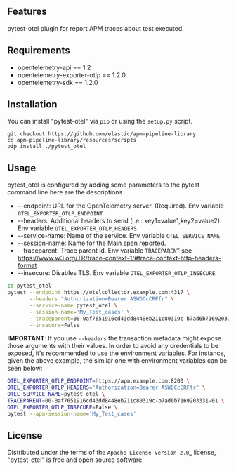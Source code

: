 
Features
--------

pytest-otel plugin for report APM traces about test executed.


Requirements
------------

* opentelemetry-api == 1.2
* opentelemetry-exporter-otlp == 1.2.0
* opentelemetry-sdk == 1.2.0


Installation
------------

You can install "pytest-otel" via `pip` or using the `setup.py` script.

```
git checkout https://github.com/elastic/apm-pipeline-library
cd apm-pipeline-library/resources/scripts
pip install ./pytest_otel
```

Usage
-----

pytest_otel is configured by adding some parameters to the pytest command line here are the descriptions

* --endpoint: URL for the OpenTelemetry server. (Required). Env variable `OTEL_EXPORTER_OTLP_ENDPOINT`
* --headers: Additional headers to send (i.e.: key1=value1,key2=value2). Env variable `OTEL_EXPORTER_OTLP_HEADERS`
* --service-name: Name of the service. Env variable `OTEL_SERVICE_NAME`
* --session-name: Name for the Main span reported.
* --traceparent: Trace parent id. Env variable `TRACEPARENT` see https://www.w3.org/TR/trace-context-1/#trace-context-http-headers-format
* --insecure: Disables TLS. Env variable `OTEL_EXPORTER_OTLP_INSECURE`

```bash
cd pytest_otel
pytest --endpoint https://otelcollector.example.com:4317 \
       --headers "Authorization=Bearer ASWDCcCRFfr" \
       --service-name pytest_otel \
       --session-name='My_Test_cases' \
       --traceparent=00-0af7651916cd43dd8448eb211c80319c-b7ad6b7169203331-01 \
       --insecure=False
```

**IMPORTANT**: If you use `--headers` the transaction metadata might expose those arguments
with their values. In order to avoid any credentials to be exposed, it's recommended to use the environment variables.
For instance, given the above example, the similar one with environment variables can be seen below:

```bash
OTEL_EXPORTER_OTLP_ENDPOINT=https://apm.example.com:8200 \
OTEL_EXPORTER_OTLP_HEADERS="Authorization=Bearer ASWDCcCRFfr" \
OTEL_SERVICE_NAME=pytest_otel \
TRACEPARENT=00-0af7651916cd43dd8448eb211c80319c-b7ad6b7169203331-01 \
OTEL_EXPORTER_OTLP_INSECURE=False \
pytest --apm-session-name='My_Test_cases'
```

License
-------

Distributed under the terms of the `Apache License Version 2.0`_ license, "pytest-otel" is free and open source software
